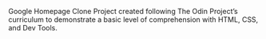 Google Homepage Clone Project created following The Odin Project’s curriculum to demonstrate a basic level of comprehension with HTML, CSS, and Dev Tools.
